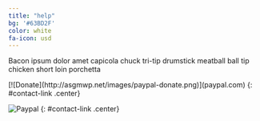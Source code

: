 ```yaml
---
title: "help"
bg: '#63BD2F'
color: white
fa-icon: usd
---
```


Bacon ipsum dolor amet capicola chuck tri-tip drumstick meatball ball tip chicken short loin porchetta

<div class="icontain">
[![Donate](http://asgmwp.net/images/paypal-donate.png)](paypal.com)
{: #contact-link .center}
</div>

![Paypal](http://asgmwp.net/images/paypal-donate.png)
{: #contact-link .center}
